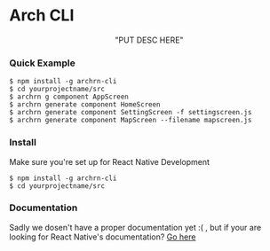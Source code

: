 # Arch CLI

<p align="center">
  "PUT DESC HERE"
  <br/>
</p>


### Quick Example

```
$ npm install -g archrn-cli
$ cd yourprojectname/src
$ archrn g component AppScreen
$ archrn generate component HomeScreen
$ archrn generate component SettingScreen -f settingscreen.js
$ archrn generate component MapScreen --filename mapscreen.js

```
### Install
Make sure you're set up for React Native Development

```
$ npm install -g archrn-cli
$ cd yourprojectname/src
```
### Documentation
Sadly we dosen't have a proper documentation yet :( , but if your are looking for React Native's documentation? [Go here](http://facebook.github.io/react-native/docs/getting-started.html)
